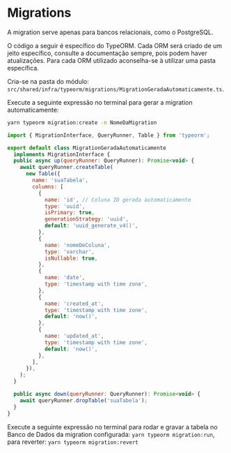 # Migrations

A migration serve apenas para bancos relacionais, como o PostgreSQL.

O código a seguir é específico do TypeORM. Cada ORM será criado de um jeito específico, consulte a documentação sempre, pois podem haver atualizações. Para cada ORM utilizado aconselha-se à utilizar uma pasta específica.

Cria-se na pasta do módulo: `src/shared/infra/typeorm/migrations/MigrationGeradaAutomaticamente.ts`.

Execute a seguinte expressão no terminal para gerar a migration automaticamente:

```bash
yarn typeorm migration:create -n NomeDaMigration
```

```js
import { MigrationInterface, QueryRunner, Table } from 'typeorm';

export default class MigrationGeradaAutomaticamente
  implements MigrationInterface {
  public async up(queryRunner: QueryRunner): Promise<void> {
    await queryRunner.createTable(
      new Table({
        name: 'suaTabela',
        columns: [
          {
            name: 'id', // Coluna ID gerada automaticamente
            type: 'uuid',
            isPrimary: true,
            generationStrategy: 'uuid',
            default: 'uuid_generate_v4()',
          },
          {
            name: 'nomeDeColuna',
            type: 'varchar',
            isNullable: true,
          },
          {
            name: 'date',
            type: 'timestamp with time zone',
          },
          {
            name: 'created_at',
            type: 'timestamp with time zone',
            default: 'now()',
          },
          {
            name: 'updated_at',
            type: 'timestamp with time zone',
            default: 'now()',
          },
        ],
      }),
    );
  }

  public async down(queryRunner: QueryRunner): Promise<void> {
    await queryRunner.dropTable('suaTabela');
  }
}

```

Execute a seguinte expressão no terminal para rodar e gravar a tabela no Banco de Dados da migration configurada: `yarn typeorm migration:run`, para reverter: `yarn typeorm migration:revert`
